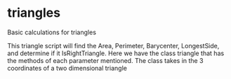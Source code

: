 # triangles
Basic calculations for triangles

This triangle script will find the Area, Perimeter, Barycenter, 
LongestSide, and determine if it IsRightTriangle.
Here we have the class triangle that has the methods of each parameter mentioned.
The class takes in the 3 coordinates of a two dimensional triangle
